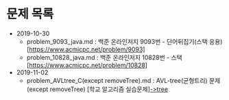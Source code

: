 # 문제 목록

- 2019-10-30
  - problem_9093_java.md : 백준 온라인저지 9093번 - 단어뒤집기(스택 응용) [https://www.acmicpc.net/problem/9093]
  - problem_10828_java.md : 백준 온라인저지 10828번 - 스택 [https://www.acmicpc.net/problem/10828]
- 2019-11-02
  - problem_AVLtree_C(except removeTree).md : AVL-tree(균형트리) 문제 (except removeTree) [학교 알고리즘 실습문제][->tree](https://github.com/DevLimK1/Algorithm/tree/master/tree)
